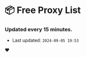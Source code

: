 # :package: Free Proxy List
### Updated every 15 minutes.

- Last updated: `2024-09-05 19:53`

:heart:
